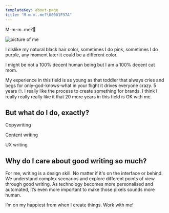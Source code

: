 ```yaml
---
templateKey: about-page
title: "M-m-m..me?\U0001F97A"
---
```

M-m-m..me?🥺

![picture of me](/img/websito.jpg "selca")

I dislike my natural black hair color, sometimes I do pink, sometimes I do purple, any moment later it could be a different color.

I might be not a 100% decent human being but I am a 100% decent cat mom.

My experience in this field is as young as that toddler that always cries and begs for only-god-knows-what in your flight it drives everyone crazy. 5 years 🙄. I really like the process to create something for brands. I think I really really really like it that 20 more years in this field is OK with me.



## But what do I do, exactly?

Copywriting

Content writing

UX writing

## Why do I care about good writing so much?

For me, writing is a design skill. No matter if it's on the interface or behind. We understand complex scenarios and explore different points of view through good writing. As technology becomes more personalised and automated, it’s even more important to make those pixels sounds more human.





I’m on my happiest from when I create things. Work with me!
